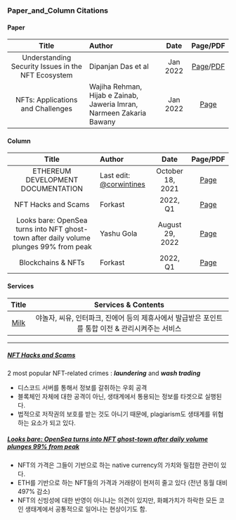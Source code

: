 ### Paper_and_Column Citations
#### Paper
|Title|Author|Date|Page/PDF|
|:---:|:---|:---:|:---:|
|Understanding Security Issues in the NFT Ecosystem|Dipanjan Das et al |Jan 2022|[Page](https://arxiv.org/abs/2111.08893)/[PDF](https://arxiv.org/pdf/2111.08893.pdf)|
|NFTs: Applications and Challenges|Wajiha Rehman, Hijab e Zainab, Jaweria Imran, Narmeen Zakaria Bawany|Jan 2022|[Page](https://ieeexplore.ieee.org/document/9677260)|

#### Column
|Title|Author|Date|Page/PDF|
|:---:|:---|:---:|:---:|
|ETHEREUM DEVELOPMENT DOCUMENTATION|Last edit: [@corwintines](https://github.com/corwintines)|October 18, 2021|[Page](https://ethereum.org/en/developers/docs/)|
|NFT Hacks and Scams|Forkast|2022, Q1|[Page](https://forkast.news/state-of-the-nft-market/nft-hacks-and-scams/)|
|Looks bare: OpenSea turns into NFT ghost-town after daily volume plunges 99% from peak|Yashu Gola|August 29, 2022|[Page](https://cointelegraph.com/news/looks-bare-opensea-turns-into-nft-ghost-town-after-volume-plunges-99-in-90-days)|
|Blockchains & NFTs|Forkast|2022, Q1|[Page](https://forkast.news/state-of-the-nft-market/blockchains-and-nfts/)|


#### Services
|Title|Services & Contents|
|:---:|:---:|
|[Milk](https://milkplay.com/#/news/press?lang=ko)|야놀자, 씨유, 인터파크, 진에어 등의 제휴사에서 발급받은 포인트를 통합 이전 & 관리시켜주는 서비스|
------
##### [NFT Hacks and Scams](https://forkast.news/state-of-the-nft-market/nft-hacks-and-scams/)
2 most popular NFT-related crimes : ***laundering*** and ***wash trading***
- 디스코드 서버를 통해서 정보를 갈취하는 우회 공격
- 블록체인 자체에 대한 공격이 아닌, 생태계에서 통용되는 정보를 타겟으로 실행된다.
- 법적으로 저작권의 보호를 받는 것도 아니기 때문에, plagiarism도 생태계를 위협하는 요소가 되고 있다.

##### [Looks bare: OpenSea turns into NFT ghost-town after daily volume plunges 99% from peak](https://cointelegraph.com/news/looks-bare-opensea-turns-into-nft-ghost-town-after-volume-plunges-99-in-90-days)
- NFT의 가격은 그들이 기반으로 하는 native currency의 가치와 밀접한 관련이 있다.
- ETH를 기반으로 하는 NFT들의 가격과 거래량이 현저히 줄고 있다 (전년 동월 대비 497% 감소)
- NFT의 신빙성에 대한 반영이 아니냐는 의견이 있지만, 화폐가치가 하락한 모든 코인 생태계에서 공통적으로 일어나는 현상이기도 함.